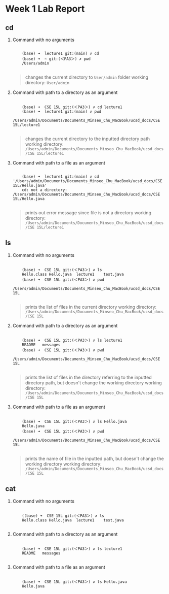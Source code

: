 # Week 1 Lab Report
## cd
<ol>
<li><p> Command with no arguments </p>
  <pre><code>
    (base) ➜  lecture1 git:(main) ✗ cd
    (base) ➜  ~ git:(＜PA3＞) ✗ pwd
    /Users/admin
  </code></pre>
</li>
  
> changes the current directory to `User/admin` folder
> working directory: `User/admin` 

<li><p> Command with path to a directory as an argument </p>
  <pre><code>
    (base) ➜  CSE 15L git:(＜PA3＞) ✗ cd lecture1                                                               
    (base) ➜  lecture1 git:(main) ✗ pwd
    /Users/admin/Documents/Documents_Minseo_Chu_MacBook/ucsd_docs/CSE 15L/lecture1
  </code></pre>
</li>

> changes the current directory to the inputted directory path
> working directory: `/Users/admin/Documents/Documents_Minseo_Chu_MacBook/ucsd_docs/CSE 15L/lecture1`

<li><p> Command with path to a file as an argument </p>
  <pre><code>
    (base) ➜  lecture1 git:(main) ✗ cd '/Users/admin/Documents/Documents_Minseo_Chu_MacBook/ucsd_docs/CSE 15L/Hello.java'
    cd: not a directory: /Users/admin/Documents/Documents_Minseo_Chu_MacBook/ucsd_docs/CSE 15L/Hello.java
  </code></pre>
</li>

> prints out error message since file is not a directory
> working directory: `/Users/admin/Documents/Documents_Minseo_Chu_MacBook/ucsd_docs/CSE 15L/lecture1`
</ol>

## ls
<ol>
<li><p> Command with no arguments </p>
  <pre><code>
    (base) ➜  CSE 15L git:(＜PA3＞) ✗ ls
    Hello.class Hello.java  lecture1    test.java
    (base) ➜  CSE 15L git:(＜PA3＞) ✗ pwd
    /Users/admin/Documents/Documents_Minseo_Chu_MacBook/ucsd_docs/CSE 15L
  </code></pre>
</li>

 > prints the list of files in the current directory
 > working directory: `/Users/admin/Documents/Documents_Minseo_Chu_MacBook/ucsd_docs/CSE 15L`
  
<li><p> Command with path to a directory as an argument </p>
  <pre><code>
    (base) ➜  CSE 15L git:(＜PA3＞) ✗ ls lecture1
    README   messages
    (base) ➜  CSE 15L git:(＜PA3＞) ✗ pwd
    /Users/admin/Documents/Documents_Minseo_Chu_MacBook/ucsd_docs/CSE 15L
  </code></pre>
</li>

> prints the list of files in the directory referring to the inputted directory path, but doesn't change the working directory
> working directory: `/Users/admin/Documents/Documents_Minseo_Chu_MacBook/ucsd_docs/CSE 15L`
  
<li><p> Command with path to a file as an argument </p>
  <pre><code>
    (base) ➜  CSE 15L git:(＜PA3＞) ✗ ls Hello.java
    Hello.java
    (base) ➜  CSE 15L git:(＜PA3＞) ✗ pwd
    /Users/admin/Documents/Documents_Minseo_Chu_MacBook/ucsd_docs/CSE 15L
  </code></pre>
</li>

> prints the name of file in the inputted path, but doesn't change the working directory
> working directory: `/Users/admin/Documents/Documents_Minseo_Chu_MacBook/ucsd_docs/CSE 15L`

</ol>

## cat
<ol>
<li><p> Command with no arguments </p>
  <pre><code>
    ((base) ➜  CSE 15L git:(＜PA3＞) ✗ ls 
    Hello.class Hello.java  lecture1    test.java
  </code></pre>
</li>
  
<li><p> Command with path to a directory as an argument </p>
  <pre><code>
    (base) ➜  CSE 15L git:(＜PA3＞) ✗ ls lecture1
    README   messages
  </code></pre>
</li>
  
<li><p> Command with path to a file as an argument </p>
  <pre><code>
    (base) ➜  CSE 15L git:(＜PA3＞) ✗ ls Hello.java
    Hello.java
  </code></pre>
</li>

</ol>


